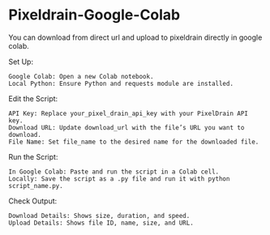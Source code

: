 # Pixeldrain-Google-Colab
You can download from direct url and upload to pixeldrain directly in google colab.

Set Up:

    Google Colab: Open a new Colab notebook.
    Local Python: Ensure Python and requests module are installed.

Edit the Script:

    API Key: Replace your_pixel_drain_api_key with your PixelDrain API key.
    Download URL: Update download_url with the file’s URL you want to download.
    File Name: Set file_name to the desired name for the downloaded file.

Run the Script:

    In Google Colab: Paste and run the script in a Colab cell.
    Locally: Save the script as a .py file and run it with python script_name.py.

Check Output:

    Download Details: Shows size, duration, and speed.
    Upload Details: Shows file ID, name, size, and URL.
